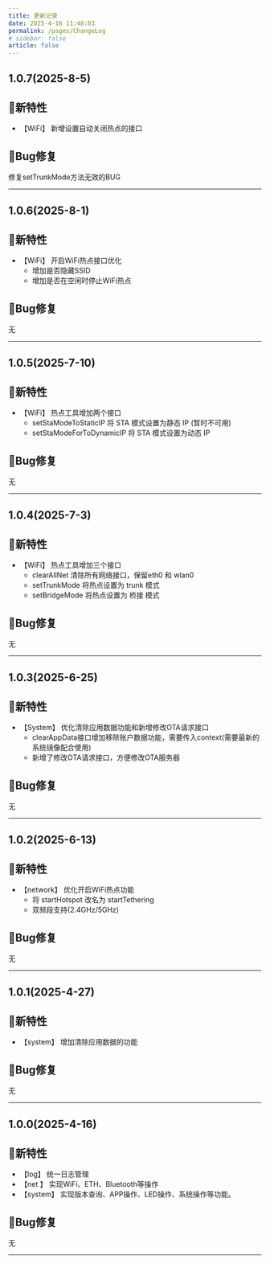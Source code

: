 ```yaml
---
title: 更新记录
date: 2025-4-16 11:48:03
permalink: /pages/ChangeLog
# sidebar: false
article: false
---
```



## 1.0.7(2025-8-5)

## 🐣新特性

- 【WiFi】 新增设置自动关闭热点的接口  

## 🐞Bug修复

修复setTrunkMode方法无效的BUG

---

## 1.0.6(2025-8-1)

## 🐣新特性

- 【WiFi】 开启WiFi热点接口优化
  - 增加是否隐藏SSID
  - 增加是否在空闲时停止WiFi热点

## 🐞Bug修复

无

---

## 1.0.5(2025-7-10)

## 🐣新特性

- 【WiFi】 热点工具增加两个接口
  - setStaModeToStaticIP 将 STA 模式设置为静态 IP (暂时不可用)
  - setStaModeForToDynamicIP 将 STA 模式设置为动态 IP

## 🐞Bug修复

无

---

## 1.0.4(2025-7-3)

## 🐣新特性

- 【WiFi】 热点工具增加三个接口
  - clearAllNet 清除所有网络接口，保留eth0 和 wlan0
  - setTrunkMode 将热点设置为 trunk 模式
  - setBridgeMode 将热点设置为 桥接 模式

## 🐞Bug修复

无

---

## 1.0.3(2025-6-25)

## 🐣新特性

- 【System】 优化清除应用数据功能和新增修改OTA请求接口
  - clearAppData接口增加移除账户数据功能，需要传入context(需要最新的系统镜像配合使用)
  - 新增了修改OTA请求接口，方便修改OTA服务器

## 🐞Bug修复

无

---

## 1.0.2(2025-6-13)

## 🐣新特性

- 【network】 优化开启WiFi热点功能
  - 将 startHotspot 改名为 startTethering
  - 双频段支持(2.4GHz/5GHz)

## 🐞Bug修复

无

---

## 1.0.1(2025-4-27)

## 🐣新特性

- 【system】 增加清除应用数据的功能

## 🐞Bug修复

无

---

## 1.0.0(2025-4-16)

## 🐣新特性

- 【log】 统一日志管理
- 【net 】 实现WiFi、ETH、Bluetooth等操作
- 【system】 实现版本查询、APP操作、LED操作、系统操作等功能。

## 🐞Bug修复

无

---
